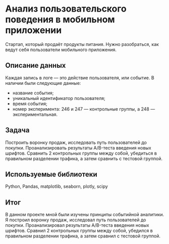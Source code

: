 # Анализ пользовательского поведения в мобильном приложении
Стартап, который продаёт продукты питания. Нужно разобраться, как ведут себя пользователи мобильного приложения. 
## Описание данных
Каждая запись в логе — это действие пользователя, или событие.
В наличии были следующие данные: 
- название события;
- уникальный идентификатор пользователя;
- время события;
- номер эксперимента: 246 и 247 — контрольные группы, а 248 — экспериментальная.

## Задача
Построить воронку продаж, исследовать путь пользователей до покупки. Проанализировать результаты A/B-теста введения новых шрифтов. Сравнить 2 контрольных группы между собой, убедиться в правильном разделении трафика, а затем сравнить с тестовой группой. 

## Используемые библиотеки
Python, Pandas, matplotlib, seaborn, plotly, scipy

## Итог
В данном проекте мной были изучены принципы событийной аналитики. Я построил воронку продаж, исследовал путь пользователей до покупки. Проанализировал результаты A/B-теста введения новых шрифтов. Сравнил 2 контрольных группы между собой, убедился в правильном разделении трафика, а затем сравнил с тестовой группой. 
